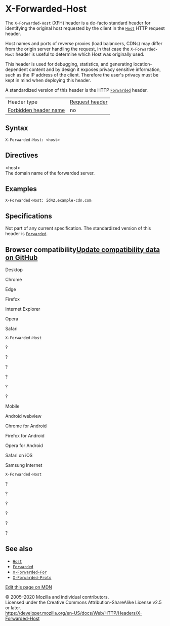 X-Forwarded-Host
================

The `X-Forwarded-Host` (XFH) header is a de-facto standard header for identifying the original host requested by the client in the [`Host`](host) HTTP request header.

Host names and ports of reverse proxies (load balancers, CDNs) may differ from the origin server handling the request, in that case the `X-Forwarded-Host` header is useful to determine which Host was originally used.

This header is used for debugging, statistics, and generating location-dependent content and by design it exposes privacy sensitive information, such as the IP address of the client. Therefore the user's privacy must be kept in mind when deploying this header.

A standardized version of this header is the HTTP [`Forwarded`](forwarded) header.

<table><tbody><tr class="odd"><td>Header type</td><td><a href="https://developer.mozilla.org/en-US/docs/Glossary/Request_header">Request header</a></td></tr><tr class="even"><td><a href="https://developer.mozilla.org/en-US/docs/Glossary/Forbidden_header_name">Forbidden header name</a></td><td>no</td></tr></tbody></table>

Syntax
------

    X-Forwarded-Host: <host>

Directives
----------

&lt;host&gt;  
The domain name of the forwarded server.

Examples
--------

    X-Forwarded-Host: id42.example-cdn.com

Specifications
--------------

Not part of any current specification. The standardized version of this header is [`Forwarded`](forwarded).

Browser compatibility<a href="https://github.com/mdn/browser-compat-data" class="bc-github-link">Update compatibility data on GitHub</a>
----------------------------------------------------------------------------------------------------------------------------------------

Desktop

<span class="bc-head-txt-label bc-head-icon-chrome">Chrome</span>

<span class="bc-head-txt-label bc-head-icon-edge">Edge</span>

<span class="bc-head-txt-label bc-head-icon-firefox">Firefox</span>

<span class="bc-head-txt-label bc-head-icon-ie">Internet Explorer</span>

<span class="bc-head-txt-label bc-head-icon-opera">Opera</span>

<span class="bc-head-txt-label bc-head-icon-safari">Safari</span>

`X-Forwarded-Host`

?

?

?

?

?

?

Mobile

<span class="bc-head-txt-label bc-head-icon-webview_android">Android webview</span>

<span class="bc-head-txt-label bc-head-icon-chrome_android">Chrome for Android</span>

<span class="bc-head-txt-label bc-head-icon-firefox_android">Firefox for Android</span>

<span class="bc-head-txt-label bc-head-icon-opera_android">Opera for Android</span>

<span class="bc-head-txt-label bc-head-icon-safari_ios">Safari on iOS</span>

<span class="bc-head-txt-label bc-head-icon-samsunginternet_android">Samsung Internet</span>

`X-Forwarded-Host`

?

?

?

?

?

?

See also
--------

-   [`Host`](host)
-   [`Forwarded`](forwarded)
-   [`X-Forwarded-For`](x-forwarded-for)
-   [`X-Forwarded-Proto`](x-forwarded-proto)

<a href="https://developer.mozilla.org/en-US/docs/Web/HTTP/Headers/X-Forwarded-Host$edit" class="_attribution-link">Edit this page on MDN</a>

© 2005–2020 Mozilla and individual contributors.  
Licensed under the Creative Commons Attribution-ShareAlike License v2.5 or later.  
<a href="https://developer.mozilla.org/en-US/docs/Web/HTTP/Headers/X-Forwarded-Host" class="_attribution-link">https://developer.mozilla.org/en-US/docs/Web/HTTP/Headers/X-Forwarded-Host</a>
